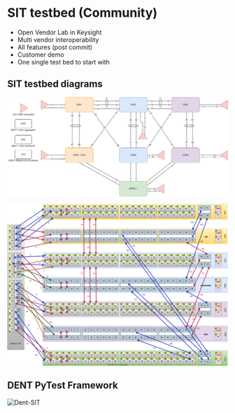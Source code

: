 # SIT testbed (Community)

* Open Vendor Lab in Keysight
* Multi vendor interoperability
* All features (post commit)
* Customer demo
* One single test bed to start with

## SIT testbed diagrams

![Dent-SIT](../img/full_sit_1.png)

![Dent-SIT](../img/sit-testbed-wiring.drawio.svg)

## DENT PyTest Framework

![Dent-SIT](../img/sit.png)
